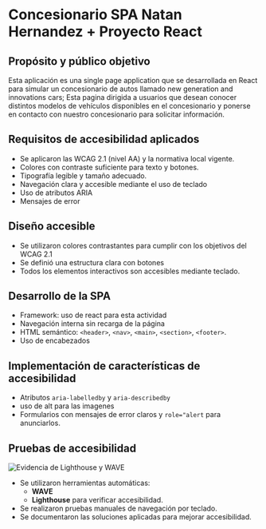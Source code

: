 # Concesionario SPA Natan Hernandez + Proyecto React

##  Propósito y público objetivo
Esta aplicación es una single page application que se desarrollada en React para simular un concesionario de autos llamado new generation and innovations cars; Esta pagina dirigida a usuarios que desean conocer distintos modelos de vehículos disponibles en el concesionario y ponerse en contacto con nuestro concesionario para solicitar información.

##  Requisitos de accesibilidad aplicados
- Se aplicaron las WCAG 2.1 (nivel AA) y la normativa local vigente.
- Colores con contraste suficiente para texto y botones.
- Tipografía legible y tamaño adecuado.
- Navegación clara y accesible mediante el uso de teclado
- Uso de atributos ARIA 
- Mensajes de error

##  Diseño accesible
- Se utilizaron colores contrastantes para cumplir con los objetivos del WCAG 2.1
- Se definió una estructura clara con botones
- Todos los elementos interactivos son accesibles mediante teclado.

##  Desarrollo de la SPA
- Framework: uso de react para esta actividad
- Navegación interna sin recarga de la página
- HTML semántico: `<header>`, `<nav>`, `<main>`, `<section>`, `<footer>`.
- Uso de encabezados

##  Implementación de características de accesibilidad
- Atributos `aria-labelledby` y `aria-describedby` 
- uso de alt para las imagenes
- Formularios con mensajes de error claros y `role="alert` para anunciarlos.

##  Pruebas de accesibilidad
![Evidencia de Lighthouse y WAVE](./img/evidencia1.png)

- Se utilizaron herramientas automáticas:
  - **WAVE** 
  - **Lighthouse** para verificar accesibilidad.
- Se realizaron pruebas manuales de navegación por teclado.
- Se documentaron las soluciones aplicadas para mejorar accesibilidad.
